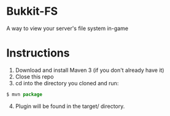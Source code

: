 # Bukkit-FS
A way to view your  server's file system in-game

# Instructions
1. Download and install Maven 3 (if you don't already have it)
2. Close this repo
3. cd into the directory you cloned and run:
  ```javascript
  $ mvn package
  ```
4. Plugin will be found in the target/ directory.
